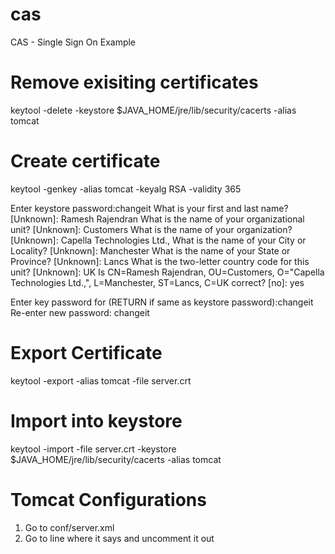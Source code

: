 cas
===

CAS - Single Sign On Example


Remove exisiting certificates
==============================
keytool -delete -keystore $JAVA_HOME/jre/lib/security/cacerts -alias tomcat

<password>


Create certificate
==============================
keytool -genkey -alias tomcat -keyalg RSA -validity 365

Enter keystore password:changeit
What is your first and last name?
  [Unknown]:  Ramesh Rajendran
What is the name of your organizational unit?
  [Unknown]:  Customers
What is the name of your organization?
  [Unknown]:  Capella Technologies Ltd.,
What is the name of your City or Locality?
  [Unknown]:  Manchester
What is the name of your State or Province?
  [Unknown]:  Lancs
What is the two-letter country code for this unit?
  [Unknown]:  UK
Is CN=Ramesh Rajendran, OU=Customers, O="Capella Technologies Ltd.,", L=Manchester, ST=Lancs, C=UK correct?
  [no]:  yes

Enter key password for <tomcat>
	(RETURN if same as keystore password):changeit
Re-enter new password: changeit


Export Certificate
==================
keytool -export -alias tomcat -file server.crt


Import into keystore
====================
keytool -import -file server.crt -keystore $JAVA_HOME/jre/lib/security/cacerts -alias tomcat


Tomcat Configurations
=====================
1. Go to conf/server.xml 
2. Go to line where it says and uncomment it out

 <Connector 
	SSLCertificateFile="<path_to_certificate>/server.crt" 
	SSLEnabled="true" 
	SSLProtocol="TLSv1" 
	SSLVerifyClient="optional" 
	maxThreads="200" 
	port="8443" 
	protocol="HTTP/1.1" scheme="https" secure="true"/>










